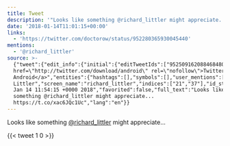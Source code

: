 ```yaml
---
title: Tweet
description: '"Looks like something @richard_littler might appreciate... "'
date: '2018-01-14T11:01:15+00:00'
links:
  - 'https://twitter.com/doctorow/status/952280365930045440'
mentions:
  - '@richard_littler'
source: >-
  {"tweet":{"edit_info":{"initial":{"editTweetIds":["952509162088468480"],"editableUntil":"2018-01-14T12:54:15.663Z","editsRemaining":"5","isEditEligible":true}},"retweeted":false,"source":"<a
  href=\"http://twitter.com/download/android\" rel=\"nofollow\">Twitter for
  Android</a>","entities":{"hashtags":[],"symbols":[],"user_mentions":[{"name":"Richard
  Littler","screen_name":"richard_littler","indices":["21","37"],"id_str":"532878662","id":"532878662"}],"urls":[{"url":"https://t.co/xac6JQc1Uc","expanded_url":"https://twitter.com/doctorow/status/952280365930045440","display_url":"twitter.com/doctorow/statu…","indices":["58","81"]}]},"display_text_range":["0","81"],"favorite_count":"1","id_str":"952509162088468480","truncated":false,"retweet_count":"0","id":"952509162088468480","possibly_sensitive":false,"created_at":"Sun
  Jan 14 11:54:15 +0000 2018","favorited":false,"full_text":"Looks like
  something @richard_littler might appreciate...
  https://t.co/xac6JQc1Uc","lang":"en"}}
---
```

Looks like something [@richard_littler](https://twitter.com/@richard_littler) might appreciate... 
    
{{< tweet 1 0 >}}
    

